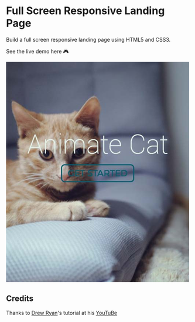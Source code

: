 # Full Screen Responsive Landing Page

Build a full screen responsive landing page using HTML5 and CSS3.

See the live demo here :video_game:

![landing page](wiki/images/full-screen-responsive-landing-page.jpg)

## Credits

Thanks to [Drew Ryan](https://www.youtube.com/channel/UCtXGz0MBuqZUC8rmGddc07Q)'s tutorial at his [YouTuBe](https://www.youtube.com/watch?v=myZZ9YF2pqs&t=282s)
